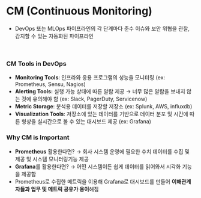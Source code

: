 
# CM (Continuous Monitoring)
- DevOps 또는 MLOps 파이프라인의 각 단계마다 준수 이슈와 보안 위협을 관찰, 감지할 수 있는 자동화된 파이프라인

<br/>

### CM Tools in DevOps
- **Monitoring Tools**: 인프라와 응용 프로그램의 성능을 모니터링 (ex: Prometheus, Sensu, Nagios)
- **Alerting Tools:** 실행 가능 상태에 따른 알람 제공 → 너무 많은 알람을 보내지 않는 것에 유의해야 함 (ex: Slack, PagerDuty, Servicenow)
- **Metric Storage**: 분석용 데이터를 저장할 저장소 (ex: Splunk, AWS, influxdb)
- **Visualization Tools**: 저장소에 있는 데이터를 기반으로 데이터 분포 및 시간에 따른 형상을 실시간으로 볼 수 있는 대시보드 제공 (ex: Grafana)

### Why CM is Important
- **Prometheus** 활용한다면? → 회사 시스템 운영에 필요한 수치 데이터를 수집 및 제공 및 시스템 모니터링기능 제공
- **Grafana**를 활용한다면? → 어떤 시스템이든 쉽게 데이터를 읽어와서 시각화 기능을 제공함
- Prometheus로 수집한 메트릭을 이용해 Grafana로 대시보드를 만들어 **이해관계자들과 업무 및 메트릭 공유가 용이**해짐


